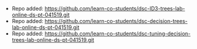 
- Repo added: https://github.com/learn-co-students/dsc-ID3-trees-lab-online-ds-pt-041519.git
- Repo added: https://github.com/learn-co-students/dsc-decision-trees-lab-online-ds-pt-041519.git
- Repo added: https://github.com/learn-co-students/dsc-tuning-decision-trees-lab-online-ds-pt-041519.git
